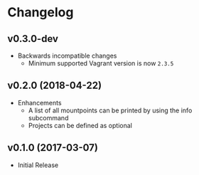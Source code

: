 # Changelog

## v0.3.0-dev

- Backwards incompatible changes
  - Minimum supported Vagrant version is now `2.3.5`

## v0.2.0 (2018-04-22)

- Enhancements
  - A list of all mountpoints can be printed by using the info subcommand
  - Projects can be defined as optional

## v0.1.0 (2017-03-07)

- Initial Release
